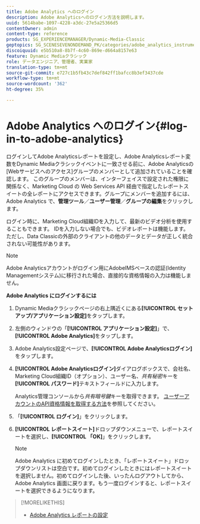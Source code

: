 ```yaml
---
title: Adobe Analytics へのログイン
description: Adobe Analyticsへのログイン方法を説明します。
uuid: 5614babe-1097-4228-a3dc-27e5a25366d5
contentOwner: admin
content-type: reference
products: SG_EXPERIENCEMANAGER/Dynamic-Media-Classic
geptopics: SG_SCENESEVENONDEMAND_PK/categories/adobe_analytics_instrumentation_kit
discoiquuid: e5b510a8-8b7f-4c60-869e-d664a8157e63
feature: Dynamic Mediaクラシック
role: データエンジニア、管理者、実業家
translation-type: tm+mt
source-git-commit: e727c1b5fb43c7def842ff1bafcc8b3ef3437cde
workflow-type: tm+mt
source-wordcount: '362'
ht-degree: 35%

---
```



# Adobe Analytics へのログイン{#log-in-to-adobe-analytics}

ログインしてAdobe Analyticsレポートを設定し、Adobe Analyticsレポート変数をDynamic Mediaクラシックイベントに一致させる前に、Adobe Analyticsの[Webサービスへのアクセス]グループのメンバーとして追加されていることを確認します。 このグループのメンバーは、インターフェイスで設定された権限に関係なく、Marketing Cloud の Web Services API 経由で指定したレポートスイートの全レポートにアクセスできます。グループにメンバーを追加するには、Adobe Analytics で、**管理ツール**／**ユーザー管理**／**グループの編集**&#x200B;をクリックします。

ログイン時に、Marketing Cloud組織IDを入力して、最新のビデオ分析を使用することもできます。 IDを入力しない場合でも、ビデオレポートは機能します。 ただし、Data Classicの外部のクライアントの他のデータとデータが正しく統合されない可能性があります。

>[!NOTE]
>
>Adobe Analyticsアカウントがログイン用にAdobeIMSベースの認証(Identity Managementシステム)に移行された場合、直接的な資格情報の入力は機能しません。

**Adobe Analytics にログインするには**

1. Dynamic Mediaクラシックページの右上隅近くにある&#x200B;**[!UICONTROL セットアップ/アプリケーション設定]**&#x200B;をタップします。
1. 左側のウィンドウの「**[!UICONTROL アプリケーション設定]**」で、**[!UICONTROL Adobe Analytics]**&#x200B;をタップします。
1. Adobe Analytics設定ページで、**[!UICONTROL Adobe Analyticsログイン]**&#x200B;をタップします。
1. **[!UICONTROL Adobe Analyticsログイン]**&#x200B;ダイアログボックスで、会社名、Marketing Cloud組織ID（オプション）、ユーザー名、*共有秘密*&#x200B;キーを&#x200B;**[!UICONTROL パスワード]**&#x200B;テキストフィールドに入力します。

   Analytics管理コンソールから&#x200B;*共有暗号鍵*&#x200B;キーを取得できます。 [ユーザーアカウントのAPI資格情報を取得する方法](https://github.com/AdobeDocs/analytics-2.0-apis/blob/master/create-oauth-client.md)を参照してください。

1. 「**[!UICONTROL ログイン]**」をクリックします。
1. **[!UICONTROL レポートスイート]**&#x200B;ドロップダウンメニューで、レポートスイートを選択し、**[!UICONTROL 「OK]**」をクリックします。

   >[!NOTE]
   >
   >Adobe Analytics に初めてログインしたとき、「レポートスイート」ドロップダウンリストは空白です。初めてログインしたときにはレポートスイートを選択しません。初めてログインした後、いったんログアウトしてから、Adobe Analytics 画面に戻ります。もう一度ログインすると、レポートスイートを選択できるようになります。

>[!MORELIKETHIS]
>
>* [Adobe Analytics レポートの設定](configuring-analytics-reports.md#configuring_adobe_analytics_reports)

